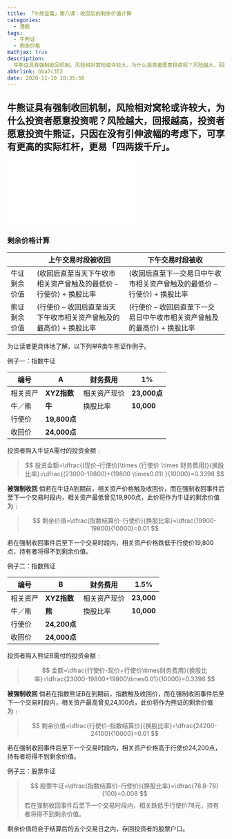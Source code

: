 ```yaml
---
title: 「牛熊证篇」第八课：收回后的剩余价值计算
categories:
  - 港股
tags:
  - 牛熊证
  - 剩余价格
mathjax: true
description: 
  牛熊证具有强制收回机制，风险相对窝轮或许较大，为什么投资者愿意投资呢？风险越大，回报越高，投资者愿意投资牛熊证，只因在没有引伸波幅的考虑下，可享有更高的实际杠杆，更易「四两拨千斤」
abbrlink: bba7c352
date: 2020-11-10 18:35:56
---
```



## 牛熊证具有强制收回机制，风险相对窝轮或许较大，为什么投资者愿意投资呢？风险越大，回报越高，投资者愿意投资牛熊证，只因在没有引伸波幅的考虑下，可享有更高的实际杠杆，更易「四两拨千斤」。

<div class="bilibili">
    <iframe src="//player.bilibili.com/player.html?aid=797639809&bvid=BV1Ny4y1k7NG&cid=254456292&page=1" scrolling="no" border="0" frameborder="no" framespacing="0" allowfullscreen="true"> </iframe>
</div>

### 剩余价格计算

|              | 上午交易时段被收回          | 下午交易时段被收            |
| ------------ | -------------- | --------------------------------------- |
| 牛证剩余价值 | (收回后直至当天下午收市相关资产曾触及的最低价 – 行使价) ÷ 换股比率 | (收回后直至下一交易日中午收市相关资产曾触及的最低价 – 行使价) ÷ 换股比率 |
| 熊证剩余价值 | (行使价 – 收回后直至当天下午收市相关资产曾触及的最高价) ÷ 换股比率 | (行使价 – 收回后直至下一交易日中午收市相关资产曾触及的最高价) ÷ 换股比率 |

 

为让读者更具体地了解，以下列举R类牛熊证作例子。

例子一：指数牛证

| 编号     | **A**                        | 财务费用     | **1%**                       |
| -------- | ---------------------------- | ------------ | ---------------------------- |
| 相关资产 | **XYZ指数**                  | 相关资产现价 | **23,000点** |
| 牛／熊   | **牛**                       | 换股比率     | **10,000**           |
| 行使价   | **19,800点**                 |              |                              |
| 收回价   | **24,000点** |              |                              |

 

投资者购入牛证A需付的投资金额﹕
> $$
投资金额=\dfrac{(现价-行使价)\times (行使价 \times 财务费用)}{换股比率}=\dfrac{(23000-19800)+(19800 \times0.01) }{10000}=0.3398
$$


**被强制收回**
倘若在牛证A到期前，相关资产价格触及收回价，而在强制收回事件后至下一个交易时段内，相关资产最低曾见1​​9,900点，此价将作为牛证的剩余价值为﹕ 
> $$
剩余价值=\dfrac{指数结算价-行使价}{换股比率}=\dfrac{19900-19800}{10000}=0.01
$$


 

 

若在强制收回事件后至下一个交易时段内，相关资产价格跌低于行使价19,800点，持有者将得不到剩余价值。

例子二：指数熊证

| 编号     | **B**        | 财务费用     | **1.5%**   |
| -------- | ------------ | ------------ | ---------- |
| 相关资产 | **XYZ指数**  | 相关资产现价 | **23,000** |
| 牛／熊   | **熊**       | 換股比率     | **10,000** |
| 行使价   | **24,200点** |              |            |
| 收回价   | **24,000点** |              |            |

 

投资者购入熊证B需付的投资金额﹕
> $$
金额=\dfrac{行使价-现价+行使价\times财务费用}{换股比率}=\dfrac{23000-19800+19800\times0.01}{10000}=0.3398
$$


**被强制收回**
倘若在指数熊证B在到期前，指数触及收回价，而在强制收回事件后至下一个交易时段内，相关资产最高曾见24,100点，此价将作为熊证的剩余价值为﹕  
> $$
剩余价值=\dfrac{行使价-指数结算价}{换股比率}=\dfrac{24200-24100}{10000}=0.01
$$
 

若在强制收回事件后至下一个交易时段内，相关资产价格高于行使价24,200点，持有者将得不到剩余价值。

例子三：股票牛证
> $$
股票牛证=\dfrac{指数结算价-行使价}{换股比率}=\dfrac{78.8-78}{100}=0.008
$$
若在强制收回事件后至下一个交易时段内，相关跌低于行使价78元，持有者将得不到剩余价值。

剩余价值将会于结算后的五个交易日之内，存回投资者的股票户口。